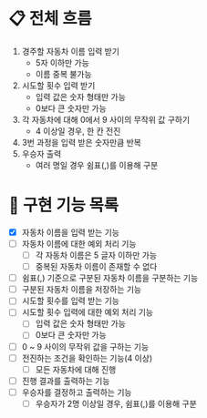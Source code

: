 # 📋 전체 흐름

1. 경주할 자동차 이름 입력 받기
   - 5자 이하만 가능
   - 이름 중복 불가능
2. 시도할 횟수 입력 받기
   - 입력 값은 숫자 형태만 가능
   - 0보다 큰 숫자만 가능
3. 각 자동차에 대해 0에서 9 사이의 무작위 값 구하기
   - 4 이상일 경우, 한 칸 전진
4. 3번 과정을 입력 받은 숫자만큼 반복
5. 우승자 출력
   - 여러 명일 경우 쉼표(,)를 이용해 구분

# 🚀 구현 기능 목록

- [x] 자동차 이름을 입력 받는 기능
- [ ] 자동차 이름에 대한 예외 처리 기능
  - [ ] 각 자동차 이름은 5 글자 이하만 가능
  - [ ] 중복된 자동차 이름이 존재할 수 없다
- [ ] 쉼표(,) 기준으로 구분된 자동차 이름을 구분하는 기능
- [ ] 구분된 자동차 이름을 저장하는 기능
- [ ] 시도할 횟수를 입력 받는 기능
- [ ] 시도할 횟수 입력에 대한 예외 처리 기능
  - [ ] 입력 값은 숫자 형태만 가능
  - [ ] 0보다 큰 숫자만 가능
- [ ] 0 ~ 9 사이의 무작위 값을 구하는 기능
- [ ] 전진하는 조건을 확인하는 기능(4 이상)
  - [ ] 모든 자동차에 대해 진행
- [ ] 진행 결과를 출력하는 기능
- [ ] 우승자를 결정하고 출력하는 기능
  - [ ] 우승자가 2명 이상일 경우, 쉼표(,)를 이용해 구분
